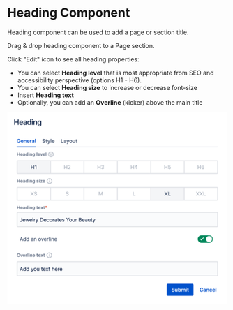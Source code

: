 # Heading Component

Heading component can be used to add a page or section title.

Drag & drop heading component to a Page section.

Click "Edit" icon to see all heading properties:

- You can select **Heading level** that is most appropriate from SEO and accessibility perspective (options H1 - H6).
- You can select **Heading size** to increase or decrease font-size
- Insert **Heading text** 
- Optionally, you can add an **Overline** (kicker) above the main title

![Heading Dialog](dialog.png "Heading general properties")
